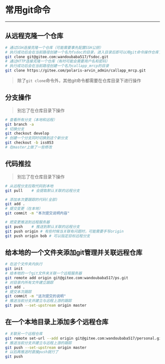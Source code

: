# 常用git命令

---

## 从远程克隆一个仓库

```bash
# 通过SSH连接克隆一个仓库（可能需要事先配置SSH公钥）
# 执行成功后会在当前路径创建一个名为fsdoc的目录，进入目录后即可以用git命令操作仓库了
git clone git@gitee.com:wandoubaba517/fsdoc.git
# 通过HTTP连接克隆一个仓库（有时可能会需要用户名和密码）
# 执行成功后会在当前路径创建一个名为callapp_mrcp的目录
git clone https://gitee.com/polaris-arvin_admin/callapp_mrcp.git
```

> 除了`git clone`命令外，其他git命令都需要在仓库目录下进行操作

## 分支操作

> 别忘了在仓库目录下操作

```bash
# 查看所有分支（本地和远程）
git branch -a
# 切换分支
git checkout develop
# 创建一个分支同时切换到这个新分支
git checkout -b iss053
# 在master上做了一些修改
```

## 代码推拉

> 别忘了在仓库目录下操作

```bash
# 从远程分支拉取代码到本地
git pull    # 会提取默认关联的远程分支

# 添加本次要跟踪的代码(全部)
git add .
# 提交变更（在本地）
git commit -m "本次提交说明内容"

# 把变更推送到远程服务器
git push    # 推送到默认关联的远程分支
git push origin # 有些时候当关联有问题时，可能需要手写origin
git push origin bob # 可以指定目标远程分支
```

## 给本地的一个文件夹添加git管理并关联远程仓库

```bash
# 在这个文件夹内执行
git init
# 给本地的一个git文件夹关联一个远程服务器
git remote add origin git@gitee.com:wandoubaba517/ps.git
# 对目录内所有文件建立跟踪
git add .
# 提交本次跟踪
git commit -m "这次提交的说明"
# 推送当前分支并建立与远程上游的跟踪
git push --set-upstream origin master
```

## 在一个本地目录上添加多个远程仓库

```bash
# 关联另一个远程仓库
git remote set-url --add origin git@gitee.com:wandoubaba517/personal.git
# 推送当前分支并建立与远程上游的跟踪
git push --set-upstream origin master
# 以后再推送时直接push就行了
git push
```
